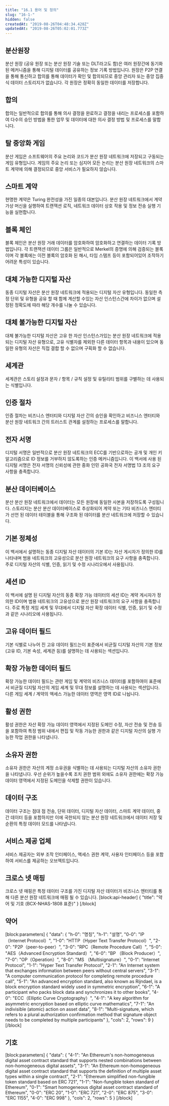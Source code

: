 ```yaml
---
title: "16.1 용어 및 정의"
slug: "16-1-"
hidden: false
createdAt: "2019-08-26T04:48:34.428Z"
updatedAt: "2019-08-26T05:02:01.773Z"
---
```

## 분산원장
분산 원장 (공유 원장 또는 분산 원장 기술 또는 DLT라고도 함)은 여러 원장간에 동기화 된 메커니즘을 통해 디지털 데이터를 공유하는 정보 기록 방법입니다. 원장은 P2P 연결을 통해 통신하고 합의를 통해 데이터가 확인 및 합의되므로 중앙 관리자 또는 중앙 집중식 데이터 스토리지가 없습니다. 각 원장은 정확히 동일한 데이터를 저장합니다.

## 합의
합의는 일반적으로 합의를 통해 의사 결정을 완료하고 결정을 내리는 프로세스를 포함하여 다수의 승인 방법을 통한 업무 및 데이터에 대한 의사 결정 방법 및 프로세스를 말합니다.

## 탈 중앙화 게임
분산 게임은 소프트웨어의 주요 논리와 코드가 분산 원장 네트워크에 저장되고 구동되는 게임 유형입니다. 게임의 주요 논리 또는 심지어 모든 논리는 분산 원장 네트워크의 스마트 계약에 의해 결정되므로 중앙 서비스가 필요하지 않습니다.

## 스마트 계약
현명한 계약은 Turing 완전성을 가진 일종의 대본입니다. 분산 원장 네트워크에서 계약 가상 머신을 실행하여 트랜잭션 로직, 네트워크 데이터 상호 작용 및 정보 전송 실행 기능을 실현합니다.

## 블록 체인
블록 체인은 분산 원장 거래 데이터를 암호화하여 암호화하고 연결하는 데이터 기록 방법입니다. 각 트랜잭션 데이터 그룹은 일반적으로 Merkel의 증명에 의해 검증되는 블록이며 각 블록에는 이전 블록의 암호화 된 해시, 타임 스탬프 등이 포함되어있어 조작하기 어려운 특성이 있습니다.

## 대체 가능한 디지털 자산
동종 디지털 자산은 분산 원장 네트워크에 적용되는 디지털 자산 유형입니다. 동일한 측정 단위 및 유형을 공유 할 때 함께 계산할 수있는 자산 인스턴스간에 차이가 없으며 설정된 정확도에 따라 해당 개수를 나눌 수 있습니다.

## 대체 불가능한 디지털 자산
대체 불가능한 디지털 자산은 고유 한 자산 인스턴스가있는 분산 원장 네트워크에 적용되는 디지털 자산 유형으로, 고유 식별자를 제외한 다른 데이터 항목과 내용이 있으며 동일한 유형의 자산은 직접 결합 할 수 없으며 구획화 할 수 없습니다.

## 세계관
세계관은 스토리 설정과 문자 / 항목 / 규칙 설정 및 유틸리티 범위를 구별하는 데 사용되는 식별입니다.

## 인증 절차
인증 절차는 비즈니스 엔터티와 디지털 자산 간의 승인을 확인하고 비즈니스 엔터티와 분산 원장 네트워크 간의 트러스트 관계를 설정하는 프로세스를 말합니다.

## 전자 서명
디지털 서명은 일반적으로 분산 원장 네트워크의 ECC를 기반으로하는 공개 및 개인 키 알고리즘으로 ID 정보를 거부하지 않도록하는 인증 메커니즘입니다. 이 백서에 사용 된 디지털 서명은 전자 서명의 신뢰성에 관한 중화 인민 공화국 전자 서명법 13 조의 요구 사항을 충족합니다.

## 분산 데이터베이스
분산 분산 원장 네트워크에서 데이터는 모든 원장에 동일한 사본을 저장하도록 구성됩니다. 스토리지는 분산 분산 데이터베이스로 추상화되어 계약 또는 기타 비즈니스 엔터티가 선언 된 데이터 테이블을 통해 구조화 된 데이터를 분산 네트워크에 저장할 수 있습니다.

## 기본 정체성
이 백서에서 설명하는 동종 디지털 자산 데이터의 기본 ID는 자산 게시자가 정의한 ID를 나타내며 범용 네트워크의 고유성으로 분산 원장 네트워크의 요구 사항을 충족합니다. 주로 디지털 자산의 식별, 인증, 읽기 및 수정 시나리오에서 사용됩니다.

## 세션 ID
이 백서에 설명 된 디지털 자산의 동종 확장 가능 데이터의 세션 ID는 계약 게시자가 정의한 ID이며 범용 네트워크의 고유성으로 분산 원장 네트워크의 요구 사항을 충족합니다. 주로 특정 게임 세계 및 무대에서 디지털 자산 확장 데이터 식별, 인증, 읽기 및 수정과 같은 시나리오에 사용됩니다.

## 고유 데이터 필드
기본 식별로 나누어 진 고유 데이터 필드는이 표준에서 비균질 디지털 자산의 기본 정보 (고유 ID, 기본 속성, 세계관 등)를 설명하는 데 사용되는 섹션입니다.

## 확장 가능한 데이터 필드
확장 가능한 데이터 필드는 관련 게임 및 계약의 비즈니스 데이터를 포함하여이 표준에서 비균질 디지털 자산의 게임 세계 및 무대 정보를 설명하는 데 사용되는 섹션입니다. 다른 게임 세계 / 계약의 액세스 가능한 데이터 영역은 영역 ID로 나뉩니다.

## 활성 권한
활성 권한은 자산 확장 가능 데이터 영역에서 지정된 도메인 수정, 자산 전송 및 전송 등을 포함하여 특정 범위 내에서 편집 및 작동 가능한 권한과 같은 디지털 자산의 실행 가능한 작업 권한을 나타냅니다.

## 소유자 권한
소유자 권한은 자산의 계정 소유권을 식별하는 데 사용되는 디지털 자산의 소유자 권한을 나타냅니다. 우선 순위가 높을수록 조치 권한 범위 외에도 소유자 권한에는 확장 가능 데이터 영역에서 지정된 도메인을 삭제할 권한이 있습니다.

## 데이터 구조
데이터 구조는 점대 점 전송, 단위 데이터, 디지털 자산 데이터, 스마트 계약 데이터, 중간 데이터 등을 포함하지만 이에 국한되지 않는 분산 원장 네트워크에서 데이터 저장 및 순환의 특정 데이터 모드를 나타냅니다.

## 서비스 제공 업체
서비스 제공자는 외부 조작 인터페이스, 액세스 권한 계약, 사용자 인터페이스 등을 포함하여 서비스를 제공하는 오브젝트입니다.

## 크로스 넷 매핑
크로스 넷 매핑은 특정 데이터 구조를 가진 디지털 자산 데이터가 비즈니스 엔터티를 통해 다른 분산 원장 네트워크에 매핑 될 수 있습니다.
[block:api-header]
{
  "title": "약어 및 기호 (BCX-NHAS-1808 표준)"
}
[/block]
## 약어 
[block:parameters]
{
  "data": {
    "h-0": "명칭",
    "h-1": "설명",
    "0-0": "IP（Internet Protocol）",
    "1-0": "HTTP（Hyper Text Transfer Protocol）",
    "2-0": "P2P（peer-to-peer）",
    "3-0": "RPC（Remote Procedure Call）",
    "5-0": "AES（Advanced Encryption Standard）",
    "6-0": "BP （Block Producer）",
    "7-0": "OP（Operation）",
    "8-0": "MS （Multisignature）",
    "0-1": "Internet Protocol",
    "1-1": "Hyper Text Transfer Protocol",
    "2-1": "An Internet system that exchanges information between peers without central servers",
    "3-1": "A computer communication protocol for completing remote procedure call",
    "5-1": "An advanced encryption standard, also known as Rijndael, is a block encryption standard widely used in symmetric encryption",
    "6-1": "A participant who packs block data and synchronizes it to other books",
    "4-0": "ECC（Elliptic Curve Cryptography）",
    "4-1": "A key algorithm for asymmetric encryption based on elliptic curve mathematics",
    "7-1": "An indivisible (atomic) action on asset data",
    "8-1": "Multi-signature, which refers to a plural authorization confirmation method that signature object needs to be completed by multiple participants"
  },
  "cols": 2,
  "rows": 9
}
[/block]
## 기호


[block:parameters]
{
  "data": {
    "4-1": "An Ethereum's non-homogeneous digital asset contract standard that supports nested combinations between non-homogeneous digital assets",
    "3-1": "An Ethereum non-homogeneous digital asset contract standard that supports the definition of multiple asset types within a single contract",
    "2-1": "Ethereum simplified non-fungible token standard based on ERC 721",
    "1-1": "Non-fungible token standard of Ethereum",
    "0-1": "Smart homogeneous digital asset contract standard of Ethereum",
    "0-0": "ERC 20",
    "1-0": "ERC 721",
    "2-0": "ERC 875",
    "3-0": "ERC 1155",
    "4-0": "ERC 998"
  },
  "cols": 2,
  "rows": 5
}
[/block]
